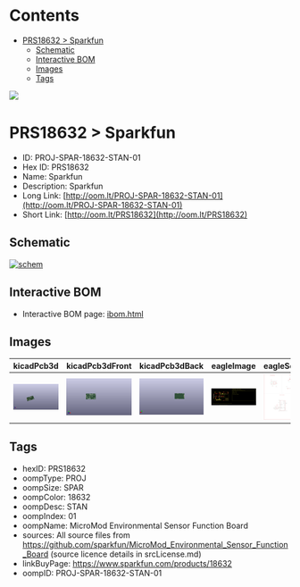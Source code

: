



Contents
========

* [PRS18632 > Sparkfun](#prs18632--sparkfun)
	* [Schematic](#schematic)
	* [Interactive BOM](#interactive-bom)
	* [Images](#images)
	* [Tags](#tags)
  
![][im]
# PRS18632 > Sparkfun

- ID: PROJ-SPAR-18632-STAN-01
- Hex ID: PRS18632
- Name: Sparkfun
- Description: Sparkfun
- Long Link: [http://oom.lt/PROJ-SPAR-18632-STAN-01](http://oom.lt/PROJ-SPAR-18632-STAN-01)
- Short Link: [http://oom.lt/PRS18632](http://oom.lt/PRS18632)

## Schematic
  
[![schem](eagleSchemImage.png)](eagleSchemImage.png)
## Interactive BOM

- Interactive BOM page: [ibom.html](https://htmlpreview.github.io/?https://github.com/oomlout/oomlout_OOMP_projects/blob/main/PROJ-SPAR-18632-STAN-01/kicad/bom/ibom.html)

## Images
  
  

|kicadPcb3d|kicadPcb3dFront|kicadPcb3dBack|eagleImage|eagleSchemImage|
| :---: | :---: | :---: | :---: | :---: |
|[![kicadPcb3d](kicadPcb3d_140.png)](kicadPcb3d.png)|[![kicadPcb3dFront](kicadPcb3dFront_140.png)](kicadPcb3dFront.png)|[![kicadPcb3dBack](kicadPcb3dBack_140.png)](kicadPcb3dBack.png)|[![eagleImage](eagleImage_140.png)](eagleImage.png)|[![eagleSchemImage](eagleSchemImage_140.png)](eagleSchemImage.png)|

## Tags

- hexID: PRS18632
- oompType: PROJ
- oompSize: SPAR
- oompColor: 18632
- oompDesc: STAN
- oompIndex: 01
- oompName: MicroMod Environmental Sensor Function Board
- sources: All source files from https://github.com/sparkfun/MicroMod_Environmental_Sensor_Function_Board (source licence details in srcLicense.md)
- linkBuyPage: https://www.sparkfun.com/products/18632
- oompID: PROJ-SPAR-18632-STAN-01



[im]: kicadPcb3d_450.png
